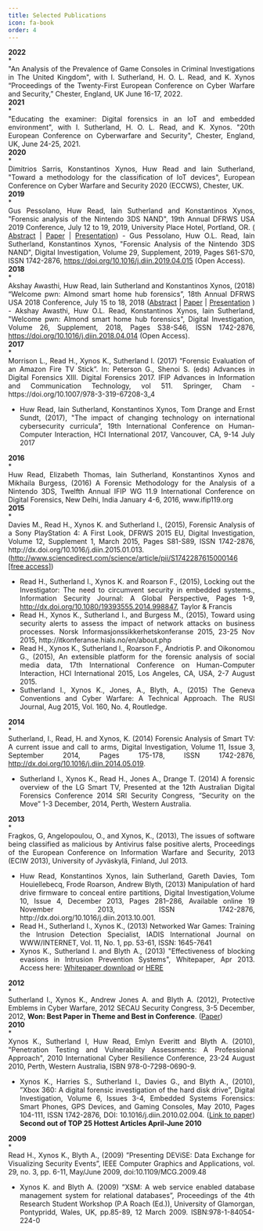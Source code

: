 ```yaml
---
title: Selected Publications
icon: fa-book
order: 4
---
```

<div style="text-align: left; font-weight: bold;">2022</div>
* <div style="text-align: justify;"> 
"An Analysis of the Prevalence of Game Consoles in Criminal Investigations in The United Kingdom", with I. Sutherland, H.  O. L. Read, and K. Xynos “Proceedings of the Twenty-First European Conference on Cyber Warfare and Security,” Chester, England, UK June 16-17, 2022.</div>
<div style="text-align: left; font-weight: bold;">2021</div>
* <div style="text-align: justify;"> 
"Educating the examiner: Digital forensics in an IoT and embedded environment", with I. Sutherland, H. O. L. Read, and K. Xynos. "20th European Conference on Cyberwarfare and Security", Chester, England, UK, June 24-25, 2021.</div>
<div style="text-align: left; font-weight: bold;">2020</div>
* <div style="text-align: justify;"> Dimitrios Sarris, Konstantinos Xynos, Huw Read and Iain Sutherland, "Toward a methodology for the classification of IoT devices", European Conference on Cyber Warfare and Security 2020 (ECCWS), Chester, UK.</div>
<div style="text-align: left; font-weight: bold;">2019</div>
* <div style="text-align: justify;"> Gus Pessolano, Huw Read, Iain Sutherland and Konstantinos Xynos, "Forensic analysis of the Nintendo 3DS NAND", 19th Annual DFRWS USA 2019 Conference, July 12 to 19, 2019, University Place Hotel, Portland, OR. (  <a href="https://dfrws.org/conferences/dfrws-usa-2019/sessions/forensic-analysis-nintendo-3ds-nand">Abstract</a> | <a href="https://dfrws.org/sites/default/files/session-files/paper-forensic_analysis_of_the_nintendo_3ds_nand.pdf">Paper</a> | <a href="https://dfrws.org/sites/default/files/session-files/2019_usa_pres-forensic_analysis_of_the_nintendo_3ds_nand.pdf">Presentation</a>) - Gus Pessolano, Huw O.L. Read, Iain Sutherland, Konstantinos Xynos, "Forensic Analysis of the Nintendo 3DS NAND", Digital Investigation, Volume 29, Supplement, 2019, Pages S61-S70, ISSN 1742-2876, <a href="https://doi.org/10.1016/j.diin.2019.04.015"> https://doi.org/10.1016/j.diin.2019.04.015</a> (Open Access).</div>
<div style="text-align: left; font-weight: bold;">2018</div>
* <div style="text-align: justify;"> Akshay Awasthi, Huw Read, Iain Sutherland and Konstantinos Xynos, (2018) “Welcome pwn: Almond smart home hub forensics”, 18th Annual DFRWS USA 2018 Conference, July 15 to 18, 2018 (<a href="https://www.dfrws.org/conferences/dfrws-usa-2018/sessions/welcome-pwn-almond-smart-home-hub-forensics">Abstract</a> | <a href="https://www.dfrws.org/sites/default/files/session-files/paper_welcome_pwn_-_almond_smart_home_hub_forensics.pdf">Paper</a> | <a href="https://www.dfrws.org/sites/default/files/session-files/pres_welcome_pwn_-_almond_smart_home_hub_forensics.pdf">Presentation</a> ) - Akshay Awasthi, Huw O.L. Read, Konstantinos Xynos, Iain Sutherland, "Welcome pwn: Almond smart home hub forensics", Digital Investigation, Volume 26, Supplement, 2018, Pages S38-S46, ISSN 1742-2876, <a href="https://doi.org/10.1016/j.diin.2018.04.014" >https://doi.org/10.1016/j.diin.2018.04.014</a> (Open Access).</div>
<div style="text-align: left; font-weight: bold;">2017</div>
* <div style="text-align: justify;"> Morrison L., Read H., Xynos K., Sutherland I. (2017) “Forensic Evaluation of an Amazon Fire TV Stick”. In: Peterson G., Shenoi S. (eds) Advances in Digital Forensics XIII. Digital Forensics 2017. IFIP Advances in Information and Communication Technology, vol 511. Springer, Cham - https://doi.org/10.1007/978-3-319-67208-3_4</div>

* <div style="text-align: justify;"> Huw Read, Iain Sutherland, Konstantinos Xynos, Tom Drange and Ernst Sundt, (2017), "The impact of changing technology on international cybersecurity curricula”, 19th International Conference on Human-Computer Interaction, HCI International 2017, Vancouver, CA, 9-14 July 2017</div>

<div style="text-align: left; font-weight: bold;">2016</div>
* <div style="text-align: justify;"> Huw Read, Elizabeth Thomas, Iain Sutherland, Konstantinos Xynos and Mikhaila Burgess, (2016) A Forensic Methodology for the Analysis of a Nintendo 3DS, Twelfth Annual IFIP WG 11.9 International Conference on Digital Forensics, New Delhi, India January 4-6, 2016, www.ifip119.org</div>
<div style="text-align: left; font-weight: bold;">2015</div>
* <div style="text-align: justify;"> Davies M., Read H., Xynos K. and Sutherland I., (2015), Forensic Analysis of a Sony PlayStation 4: A First Look, DFRWS 2015 EU, Digital Investigation, Volume 12, Supplement 1, March 2015, Pages S81-S89, ISSN 1742-2876, http://dx.doi.org/10.1016/j.diin.2015.01.013.
(<a href="http://www.sciencedirect.com/science/article/pii/S1742287615000146">http://www.sciencedirect.com/science/article/pii/S1742287615000146 [free access]</a>)</div>

* <div style="text-align: justify;"> Read H., Sutherland I., Xynos K. and Roarson F., (2015), Locking out the Investigator: The need to circumvent security in embedded systems., Information Security Journal: A Global Perspective, Pages 1-9, <a href="http://dx.doi.org/10.1080/19393555.2014.998847"> http://dx.doi.org/10.1080/19393555.2014.998847</a>, Taylor & Francis</div>

* <div style="text-align: justify;"> Read H., Xynos K., Sutherland I., and Burgess M., (2015), Toward using security alerts to assess the impact of network attacks on business processes. Norsk Informasjonssikkerhetskonferanse 2015, 23-25 Nov 2015, http://itkonferanse.hials.no/en/about.php</div>

* <div style="text-align: justify;"> Read H., Xynos K., Sutherland I., Roarson F., Andriotis P. and Oikonomou G., (2015), An extensible platform for the forensic analysis of social media data, 17th International Conference on Human-Computer Interaction, HCI International 2015, Los Angeles, CA, USA, 2-7 August 2015.</div>

* <div style="text-align: justify;"> Sutherland I., Xynos K., Jones, A., Blyth, A., (2015) The Geneva Conventions and Cyber Warfare: A Technical Approach. The RUSI Journal, Aug 2015, Vol. 160, No. 4, Routledge.</div>
<div style="text-align: left; font-weight: bold;">2014</div>
* <div style="text-align: justify;"> Sutherland, I., Read, H. and Xynos, K. (2014) Forensic Analysis of Smart TV: A current issue and call to arms, Digital Investigation, Volume 11, Issue 3, September 2014, Pages 175-178, ISSN 1742-2876, <a href="http://dx.doi.org/10.1016/j.diin.2014.05.019"> http://dx.doi.org/10.1016/j.diin.2014.05.019</a>.</div>

* <div style="text-align: justify;"> Sutherland I., Xynos K., Read H., Jones A., Drange T. (2014) A forensic overview of the LG Smart TV, Presented at the 12th Australian Digital Forensics Conference 2014 SRI Security Congress, “Security on the Move” 1-3 December, 2014, Perth, Western Australia.</div>
<div style="text-align: left; font-weight: bold;">2013</div>
* <div style="text-align: justify;"> Fragkos, G, Angelopoulou, O., and Xynos, K., (2013), The issues of software being classified as malicious by Antivirus false positive alerts, Proceedings of the European Conference on Information Warfare and Security, 2013 (ECIW 2013), University of Jyväskylä, Finland, Jul 2013.</div>

* <div style="text-align: justify;">Huw Read, Konstantinos Xynos, Iain Sutherland, Gareth Davies, Tom Houiellebecq, Frode Roarson, Andrew Blyth, (2013) Manipulation of hard drive firmware to conceal entire partitions, Digital Investigation,Volume 10, Issue 4, December 2013, Pages 281–286, Available online 19 November 2013, ISSN 1742-2876, http://dx.doi.org/10.1016/j.diin.2013.10.001.</div>

* <div style="text-align: justify;">Read H., Sutherland I., Xynos K., (2013) Networked War Games: Training the Intrusion Detection Specialist, IADIS International Journal on WWW/INTERNET, Vol. 11, No. 1, pp. 53-61, ISSN: 1645-7641</div>  

* <div style="text-align: justify;">Xynos K., Sutherland I. and Blyth A., (2013) "Effectiveness of blocking evasions in Intrusion Prevention Systems", Whitepaper, Apr 2013. Access here: <a href="http://security.research.glam.ac.uk/media/files/documents/2013-04-22/Effectiveness_of_blocking_evasions_in_Intrusion_Prevention_Systems.pdf">Whitepaper download</a> or <a href="https://kosta.xynos.eu/assets/publications/Xynos2013-Effectiveness%20of%20blocking%20evasions%20in%20Intrusion%20Prevention%20Systems.pdf">HERE</a></div>

<div style="text-align: left; font-weight: bold;">2012</div>
* <div style="text-align: justify;">Sutherland I., Xynos K., Andrew Jones A. and Blyth A. (2012), Protective Emblems in Cyber Warfare, 2012 SECAU Security Congress, 3-5 December, 2012, <span style="font-weight: bold;">Won: Best Paper in Theme and Best in Conference</span>. (<a href="https://ro.ecu.edu.au/cgi/viewcontent.cgi?&httpsredir=1&article=1048&context=isw">Paper</a>)</div>

<div style="text-align: left; font-weight: bold;">2010</div>
* <div style="text-align: justify;">Xynos K., Sutherland I, Huw Read, Emlyn Everitt and Blyth A. (2010), "Penetration Testing and Vulnerability Assessments: A Professional Approach", 2010 International Cyber Resilience Conference, 23-24 August 2010, Perth, Western Australia, ISBN 978-0-7298-0690-9.</div>

* <div style="text-align: justify;">Xynos K., Harries S., Sutherland I., Davies G., and Blyth A., (2010), ”Xbox 360: A digital forensic investigation of the hard disk drive”, Digital Investigation, Volume 6, Issues 3-4, Embedded Systems Forensics: Smart Phones, GPS Devices, and Gaming Consoles, May 2010, Pages 104-111, ISSN 1742-2876, DOI: 10.1016/j.diin.2010.02.004. (<a href="https://www.sciencedirect.com/science/article/pii/S1742287610000125">Link to paper</a>)<span style="font-weight: bold;"> Second out of TOP 25 Hottest Articles April-June 2010</span></div>

<div style="text-align: left; font-weight: bold;">2009</div>
* <div style="text-align: justify;">Read H., Xynos K., Blyth A., (2009) ”Presenting DEViSE: Data Exchange for Visualizing Security Events”, IEEE Computer Graphics and Applications, vol. 29, no. 3, pp. 6-11, May/June 2009, doi:10.1109/MCG.2009.48</div>

* <div style="text-align: justify;">Xynos K. and Blyth A. (2009) ”XSM: A web service enabled database management system for relational databases”, Proceedings of the 4th Research Student Workshop (P.A Roach (Ed.)), University of Glamorgan, Pontypridd, Wales, UK, pp.85-89, 12 March 2009. ISBN:978-1-84054-224-0</div>
